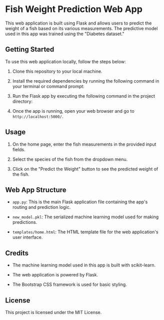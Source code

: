 # Fish Weight Prediction Web App

This web application is built using Flask and allows users to predict the weight of a fish based on its various measurements. The predictive model used in this app was trained using the "Diabetes dataset."

## Getting Started

To use this web application locally, follow the steps below:

1. Clone this repository to your local machine.

2. Install the required dependencies by running the following command in your terminal or command prompt:

3. Run the Flask app by executing the following command in the project directory:

4. Once the app is running, open your web browser and go to `http://localhost:5000/`.

## Usage

1. On the home page, enter the fish measurements in the provided input fields.

2. Select the species of the fish from the dropdown menu.

3. Click on the "Predict the Weight" button to see the predicted weight of the fish.

## Web App Structure

- `app.py`: This is the main Flask application file containing the app's routing and prediction logic.

- `new_model.pkl`: The serialized machine learning model used for making predictions.

- `templates/home.html`: The HTML template file for the web application's user interface.

## Credits

- The machine learning model used in this app is built with scikit-learn.

- The web application is powered by Flask.

- The Bootstrap CSS framework is used for basic styling.

## License

This project is licensed under the MIT License.
